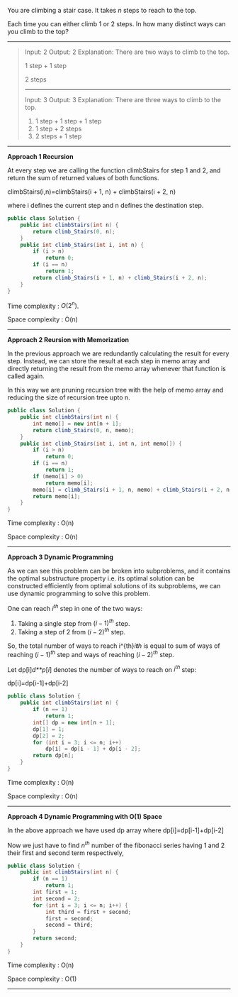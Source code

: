 You are climbing a stair case. It takes *n* steps to reach to the top.

Each time you can either climb 1 or 2 steps. In how many distinct ways can you climb to the top?

----

> Input: 2
> Output: 2
> Explanation: There are two ways to climb to the top.
>
> 1 step + 1 step
>
> 2 steps
>
> ----
>
> Input: 3
> Output: 3
> Explanation: There are three ways to climb to the top.
> 1. 1 step + 1 step + 1 step
> 2. 1 step + 2 steps
> 3. 2 steps + 1 step

---

**Approach 1 Recursion**

 At every step we are calling the function climbStairs for step 1 and 2, and return the sum of returned values of both functions.

climbStairs(i,n)=climbStairs(i + 1, n) + climbStairs(i + 2, n)

where i defines the current step and n defines the destination step.

```java
public class Solution {
    public int climbStairs(int n) {
        return climb_Stairs(0, n);
    }
    public int climb_Stairs(int i, int n) {
        if (i > n)
            return 0;
        if (i == n)
            return 1;
        return climb_Stairs(i + 1, n) + climb_Stairs(i + 2, n);
    }
}
```

Time complexity : $O(2^n)$.

Space complexity : O(n)

----

**Approach 2 Reursion with Memorization**

In the previous approach we are redundantly calculating the result for every step. Instead, we can store the result at each step in memo array and directly returning the result from the memo array whenever that function is called again.

In this way we are pruning recursion tree with the help of memo array and reducing the size of recursion tree upto n.

```java
public class Solution {
    public int climbStairs(int n) {
        int memo[] = new int[n + 1];
        return climb_Stairs(0, n, memo);
    }
    public int climb_Stairs(int i, int n, int memo[]) {
        if (i > n) 
            return 0;
        if (i == n) 
            return 1;
        if (memo[i] > 0) 
            return memo[i];
        memo[i] = climb_Stairs(i + 1, n, memo) + climb_Stairs(i + 2, n, memo);
        return memo[i];
    }
}
```

Time complexity : O(n)

Space complexity : O(n)

---

**Approach 3 Dynamic Programming**

As we can see this problem can be broken into subproblems, and it contains the optimal substructure property i.e. its optimal solution can be constructed efficiently from optimal solutions of its subproblems, we can use dynamic programming to solve this problem.

One can reach $i^{th}$ step in one of the two ways:

1. Taking a single step from $(i-1)^{th}$ step.
2. Taking a step of 2 from $(i-2)^{th}$ step.

So, the total number of ways to reach i^{th}*i**t**h* is equal to sum of ways of reaching $(i-1)^{th}$ step and ways of reaching $(i-2)^{th}$ step.

Let dp[i]*d**p*[*i*] denotes the number of ways to reach on $i^{th}$ step:

dp[i]=dp[i-1]+dp[i-2]

```java
public class Solution {
    public int climbStairs(int n) {
        if (n == 1)
            return 1;
        int[] dp = new int[n + 1];
        dp[1] = 1;
        dp[2] = 2;
        for (int i = 3; i <= n; i++)
            dp[i] = dp[i - 1] + dp[i - 2];
        return dp[n];
    }
}
```

Time complexity : O(n)

Space complexity : O(n)

---

**Approach 4 Dynamic Programming with O(1) Space**

In the above approach we have used dp array where dp[i]=dp[i-1]+dp[i-2]

Now we just have to find $n^{th}$ number of the fibonacci series having 1 and 2 their first and second term respectively,

```java
public class Solution {
    public int climbStairs(int n) {
        if (n == 1)
            return 1;
        int first = 1;
        int second = 2;
        for (int i = 3; i <= n; i++) {
            int third = first + second;
            first = second;
            second = third;
        }
        return second;
    }
}
```

Time complexity : O(n)

Space complexity : O(1)

---

